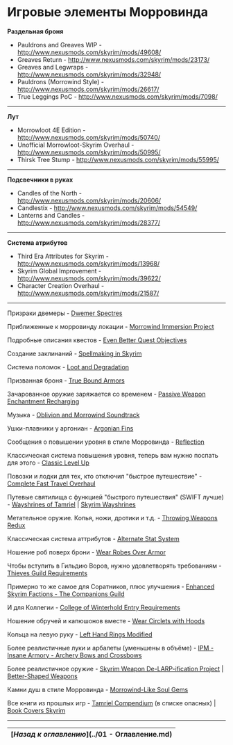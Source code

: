 # Игровые элементы Морровинда

**Раздельная броня**

+ Pauldrons and Greaves WIP - http://www.nexusmods.com/skyrim/mods/49608/
+ Greaves Return - http://www.nexusmods.com/skyrim/mods/23173/
+ Greaves and Legwraps - http://www.nexusmods.com/skyrim/mods/32948/
+ Pauldrons (Morrowind Style) - http://www.nexusmods.com/skyrim/mods/26617/
+ True Leggings PoC - http://www.nexusmods.com/skyrim/mods/7098/

------

**Лут**

+ Morrowloot 4E Edition - http://www.nexusmods.com/skyrim/mods/50740/
+ Unofficial Morrowloot-Skyrim Overhaul - http://www.nexusmods.com/skyrim/mods/50995/
+ Thirsk Tree Stump - http://www.nexusmods.com/skyrim/mods/55995/

------

**Подсвечники в руках**

+ Candles of the North - http://www.nexusmods.com/skyrim/mods/20606/
+ Candlestix - http://www.nexusmods.com/skyrim/mods/54549/
+ Lanterns and Candles - http://www.nexusmods.com/skyrim/mods/28377/

------

**Система атрибутов**

+ Third Era Attributes for Skyrim - http://www.nexusmods.com/skyrim/mods/13968/
+ Skyrim Global Improvement - http://www.nexusmods.com/skyrim/mods/39622/
+ Character Creation Overhaul - http://www.nexusmods.com/skyrim/mods/21587/

------

Призраки двемеры - [Dwemer Spectres](http://tesalliance.org/forums/index.php?/files/file/1434-dwemer-spectres/)

Приближенные к морровинду локации - [Morrowind Immersion Project](http://www.nexusmods.com/skyrim/mods/33927/)

Подробные описания квестов - [Even Better Quest Objectives](http://www.nexusmods.com/skyrim/mods/32695/)

Создание заклинаний - [Spellmaking in Skyrim](http://www.nexusmods.com/skyrim/mods/49032/)

Система поломок - [Loot and Degradation](http://www.nexusmods.com/skyrim/mods/55677/)

Призванная броня - [True Bound Armors](http://gamer-mods.ru/load/tes_v_skyrim/magija/true_bound_armors/9-1-0-1496)

Зачарованное оружие заряжается со временем - [Passive Weapon Enchantment Recharging](http://www.nexusmods.com/skyrim/mods/42356/)

Музыка - [Oblivion and Morrowind Soundtrack](http://www.nexusmods.com/skyrim/mods/30568/)

Ушки-плавники у аргониан - [Argonian Fins](http://www.nexusmods.com/skyrim/mods/55707/)

Сообщения о повышении уровня в стиле Морровинда - [Reflection](http://www.nexusmods.com/skyrim/mods/25469/)

Классическая система повышения уровня, теперь вам нужно поспать для этого - [Classic Level Up](http://www.nexusmods.com/skyrim/mods/45293/)

Повозки и лодки для тех, кто отключил "быстрое путешествие" - [Complete Fast Travel Overhaul](http://www.nexusmods.com/skyrim/mods/68221/)

Путевые святилища с функцией "быстрого путешествия" (SWIFT лучше) - [Wayshrines of Tamriel](http://www.nexusmods.com/skyrim/mods/27572/) | [Skyrim Wayshrines](http://www.nexusmods.com/skyrim/mods/64201/)

Метательное оружие. Копья, ножи, дротики и т.д. - [Throwing Weapons Redux](http://www.nexusmods.com/skyrim/mods/36147/)

Классическая система аттрибутов - [Alternate Stat System](http://www.nexusmods.com/skyrim/mods/35795/)

Ношение роб поверх брони - [Wear Robes Over Armor](http://www.nexusmods.com/skyrim/mods/39591/)

Чтобы вступить в Гильдию Воров, нужно удовлетворять требованиям - [Thieves Guild Requirements](http://www.nexusmods.com/skyrim/mods/14157/)

Примерно то же самое для Соратников, плюс улучшения - [Enhanced Skyrim Factions - The Companions Guild](http://www.nexusmods.com/skyrim/mods/22650/)

И для Коллегии - [College of Winterhold Entry Requirements](http://www.nexusmods.com/skyrim/mods/38448/)
 
Ношение обручей и капюшонов вместе - [Wear Circlets with Hoods](http://www.nexusmods.com/skyrim/mods/12235/)

Кольца на левую руку - [Left Hand Rings Modified](http://www.nexusmods.com/skyrim/mods/58491/)

Более реалистичные луки и арбалеты (уменьшены в объёме) - [IPM - Insane Armory - Archery Bows and Crossbows](http://www.nexusmods.com/skyrim/mods/50737/)

Более реалистичное оружие - [Skyrim Weapon De-LARP-ification Project](http://www.nexusmods.com/skyrim/mods/16072/) | [Better-Shaped Weapons](http://www.nexusmods.com/skyrim/mods/39870/)

Камни душ в стиле Морровинда - [Morrowind-Like Soul Gems](http://www.nexusmods.com/skyrim/mods/30348/)

Все книги из прошлых игр - [Tamriel Compendium](http://www.nexusmods.com/skyrim/mods/10462/) (в списке опасных) | [Book Covers Skyrim](http://www.nexusmods.com/skyrim/mods/10462/)

------

|[*Назад к оглавлению*](../01 - Оглавление.md)|
|:---:|
